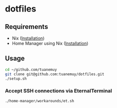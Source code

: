 # dotfiles

## Requirements

- Nix ([Installation](https://zero-to-nix.com/start/install/))
- Home Manager using Nix ([Installation](https://nix-community.github.io/home-manager/index.xhtml#ch-installation))

## Usage

```sh
cd ~/github.com/tuanemuy
git clone git@github.com:tuanemuy/dotfiles.git
./setup.sh
```

### Accept SSH connections via EternalTerminal

```sh
./home-manager/workarounds/et.sh
```
